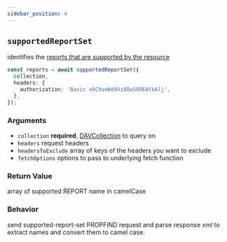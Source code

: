 ```yaml
---
sidebar_position: 4
---
```


## `supportedReportSet`

identifies the [reports that are supported by the resource](https://datatracker.ietf.org/doc/html/rfc3253#section-3.1.5)

```ts
const reports = await supportedReportSet({
  collection,
  headers: {
    authorization: 'Basic x0C9ueWd9Vz8OwS0DEAtkAlj',
  },
});
```

### Arguments

- `collection` **required**, [DAVCollection](../../types/DAVCollection.md) to query on
- `headers` request headers
- `headersToExclude` array of keys of the headers you want to exclude
- `fetchOptions` options to pass to underlying fetch function

### Return Value

array of supported REPORT name in camelCase

### Behavior

send supported-report-set PROPFIND request and parse response xml to extract names and convert them to camel case.

